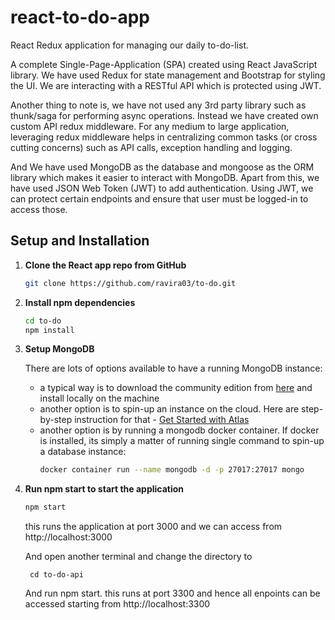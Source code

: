 # react-to-do-app

React Redux application for managing our daily to-do-list.


A complete Single-Page-Application (SPA) created using React JavaScript library. We have used Redux for state management and Bootstrap for styling the UI. We are interacting with a RESTful API which is protected using JWT.


Another thing to note is, we have not used any 3rd party library such as thunk/saga for performing async operations. Instead we have created own custom API redux middleware. For any medium to large application, leveraging redux middleware helps in centralizing common tasks (or cross cutting concerns) such as API calls, exception handling and logging.

And  We have used MongoDB as the database and mongoose as the ORM library which makes it easier to interact with MongoDB.
Apart from this, we have used JSON Web Token (JWT) to add authentication. Using JWT, we can protect certain endpoints and ensure that user must be logged-in to access those.

## Setup and Installation

1. **Clone the React app repo from GitHub**
   ```sh
   git clone https://github.com/ravira03/to-do.git
   ```

2. **Install npm dependencies**
   ```sh
   cd to-do
   npm install
   ```


3. **Setup MongoDB**

   There are lots of options available to have a running MongoDB instance:
   - a typical way is to download the community edition from [here](https://www.mongodb.com/download-center/community) and install locally on the machine
   - another option is to spin-up an instance on the cloud. Here are step-by-step instruction for that - [Get Started with Atlas](https://docs.atlas.mongodb.com/getting-started)
   - another option is by running a mongodb docker container. If docker is installed, its simply a matter of running single command to spin-up a database instance:
     ```sh
     docker container run --name mongodb -d -p 27017:27017 mongo
     ```



4. **Run npm start to start the application**
   ```sh
   npm start
   ```
   this runs the application at port 3000 and we can access from http://localhost:3000

   And open another terminal and change the directory to 
   ``` 
    cd to-do-api 
   ```
   And run npm start. this runs at port 3300 and hence all enpoints can be accessed starting from http://localhost:3300




